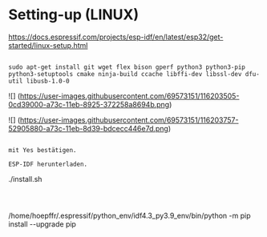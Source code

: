 # Setting-up (LINUX)

<https://docs.espressif.com/projects/esp-idf/en/latest/esp32/get-started/linux-setup.html>

```

sudo apt-get install git wget flex bison gperf python3 python3-pip python3-setuptools cmake ninja-build ccache libffi-dev libssl-dev dfu-util libusb-1.0-0

```

![] (https://user-images.githubusercontent.com/69573151/116203505-0cd39000-a73c-11eb-8925-372258a8694b.png)


![] (https://user-images.githubusercontent.com/69573151/116203757-52905880-a73c-11eb-8d39-bdcecc446e7d.png)
```

mit Yes bestätigen.

ESP-IDF herunterladen.

```

./install.sh

```



```

/home/hoepffr/.espressif/python_env/idf4.3_py3.9_env/bin/python -m pip install --upgrade pip

```